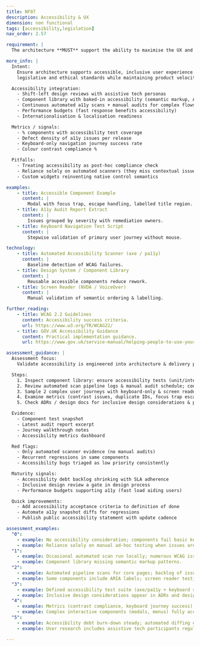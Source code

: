 ```yaml
---
title: NF07
description: Accessibility & UX
dimension: non functional
tags: [accessibility,legislation]
nav_order: 2.57

requirement: |
  The architecture **MUST** support the ability to maximise the UX and supports accessibility needs and legislation. 

more_info: |
  Intent:
    Ensure architecture supports accessible, inclusive user experience meeting
    legislative and ethical standards while maintaining product velocity.

  Accessibility integration:
    - Shift-left design reviews with assistive tech personas
    - Component library with baked-in accessibility (semantic markup, ARIA)
    - Continuous automated a11y scans + manual audits for complex flows
    - Performance budgets (fast response benefits accessibility)
    - Internationalisation & localisation readiness

  Metrics / signals:
    - % components with accessibility test coverage
    - Defect density of a11y issues per release
    - Keyboard-only navigation journey success rate
    - Colour contrast compliance %

  Pitfalls:
    - Treating accessibility as post-hoc compliance check
    - Reliance solely on automated scanners (they miss contextual issues)
    - Custom widgets reinventing native control semantics

examples: 
    - title: Accessible Component Example
      content: |
        Modal with focus trap, escape handling, labelled title region.
    - title: A11y Audit Report Extract
      content: |
        Issues grouped by severity with remediation owners.
    - title: Keyboard Navigation Test Script
      content: |
        Stepwise validation of primary user journey without mouse.

technology:
    - title: Automated Accessibility Scanner (axe / pa11y)
      content: |
        Baseline detection of WCAG failures.
    - title: Design System / Component Library
      content: |
        Reusable accessible components reduce rework.
    - title: Screen Reader (NVDA / VoiceOver)
      content: |
        Manual validation of semantic ordering & labelling.

further_reading:
    - title: WCAG 2.2 Guidelines
      content: Accessibility success criteria.
      url: https://www.w3.org/TR/WCAG22/
    - title: GOV.UK Accessibility Guidance
      content: Practical implementation guidance.
      url: https://www.gov.uk/service-manual/helping-people-to-use-your-service

assessment_guidance: |
  Assessment focus:
    Validate accessibility is engineered into architecture & delivery processes, not retrofitted.

  Steps:
    1. Inspect component library: ensure accessibility tests (unit/integration) exist for interactive components.
    2. Review automated scan pipeline logs & manual audit schedule; confirm recent executive summary of findings.
    3. Sample 2 complex user journeys with keyboard-only & screen reader—verify no blocking issues.
    4. Examine metrics (contrast issues, duplicate IDs, focus trap escapes) trend across releases.
    5. Check ADRs / design docs for inclusive design considerations & performance trade-offs.

  Evidence:
    - Component test snapshot
    - Latest audit report excerpt
    - Journey walkthrough notes
    - Accessibility metrics dashboard

  Red flags:
    - Only automated scanner evidence (no manual audits)
    - Recurrent regressions in same components
    - Accessibility bugs triaged as low priority consistently

  Maturity signals:
    - Accessibility debt backlog shrinking with SLA adherence
    - Inclusive design review a gate in design process
    - Performance budgets supporting a11y (fast load aiding users)

  Quick improvements:
    - Add accessibility acceptance criteria to definition of done
    - Automate a11y snapshot diffs for regressions
    - Publish public accessibility statement with update cadence

assessment_examples:
  "0":
    - example: No accessibility consideration; components fail basic keyboard navigation and contrast checks.
    - example: Reliance solely on manual ad-hoc testing when issues are reported by users.
  "1":
    - example: Occasional automated scan run locally; numerous WCAG issues outstanding; no ownership model.
    - example: Component library missing semantic markup patterns.
  "2":
    - example: Automated pipeline scans for core pages; backlog of issues triaged but resolution sporadic.
    - example: Some components include ARIA labels; screen reader testing irregular.
  "3":
    - example: Defined accessibility test suite (axe/pa11y + keyboard scripts) executed per build; defect SLA established.
    - example: Inclusive design considerations appear in ADRs and design reviews.
  "4":
    - example: Metrics (contrast compliance, keyboard journey success) trending positively; regression gates blocking merges.
    - example: Complex interactive components (modals, menus) fully accessible with focus management and announcements.
  "5":
    - example: Accessibility debt burn-down steady; automated diffing of snapshots prevents visual/semantic regressions.
    - example: User research includes assistive tech participants regularly influencing component evolution.

---
```

